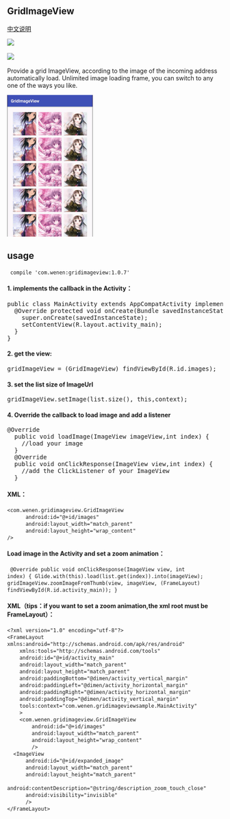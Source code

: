 ## GridImageView

[中文说明](/ChineseReadMe.md)

<img src="https://img.shields.io/badge/release-1.0.7-yellow.svg"/>

[<img src="https://img.shields.io/badge/made%20by-Wenen-blue.svg"/>](http://wenen.site/)

Provide a grid ImageView, according to the image of the incoming address automatically load. Unlimited image loading frame, you can switch to any one of the ways you like.

<img src="/img/ezgif.com-gif-maker.gif"/>


## usage

<code><pre>
compile 'com.wenen:gridimageview:1.0.7'
</pre></code>

#### 1. implements the callback in the Activity：
<pre>
public class MainActivity extends AppCompatActivity implements LoadImageCallBack{
  @Override protected void onCreate(Bundle savedInstanceState) {
    super.onCreate(savedInstanceState);
    setContentView(R.layout.activity_main);
  }
}
</pre>
#### 2. get the view:
<pre>
gridImageView = (GridImageView) findViewById(R.id.images);
</pre>

#### 3. set the list size of ImageUrl
<pre>
gridImageView.setImage(list.size(), this,context);
</pre>

#### 4. Override the callback to load image and add a listener
<pre>
@Override
  public void loadImage(ImageView imageView,int index) {
    //load your image
  }
  @Override
  public void onClickResponse(ImageView view,int index) {
    //add the ClickListener of your ImageView
  }
</pre>

#### XML：
```
<com.wenen.gridimageview.GridImageView
      android:id="@+id/images"
      android:layout_width="match_parent"
      android:layout_height="wrap_content"
/>
```
#### Load image in the Activity and set a zoom animation：
<code><pre>
  @Override
  public void onClickResponse(ImageView view, int index) {
    Glide.with(this).load(list.get(index)).into(imageView);
    gridImageView.zoomImageFromThumb(view, imageView,
        (FrameLayout) findViewById(R.id.activity_main));
  }
</pre></code>

#### XML（tips：if you want to set a zoom animation,the xml root must be FrameLayout）：
```
<?xml version="1.0" encoding="utf-8"?>
<FrameLayout xmlns:android="http://schemas.android.com/apk/res/android"
    xmlns:tools="http://schemas.android.com/tools"
    android:id="@+id/activity_main"
    android:layout_width="match_parent"
    android:layout_height="match_parent"
    android:paddingBottom="@dimen/activity_vertical_margin"
    android:paddingLeft="@dimen/activity_horizontal_margin"
    android:paddingRight="@dimen/activity_horizontal_margin"
    android:paddingTop="@dimen/activity_vertical_margin"
    tools:context="com.wenen.gridimageviewsample.MainActivity"
    >
    <com.wenen.gridimageview.GridImageView
        android:id="@+id/images"
        android:layout_width="match_parent"
        android:layout_height="wrap_content"
        />
  <ImageView
      android:id="@+id/expanded_image"
      android:layout_width="match_parent"
      android:layout_height="match_parent"
      android:contentDescription="@string/description_zoom_touch_close"
      android:visibility="invisible"
      />
</FrameLayout>
```









